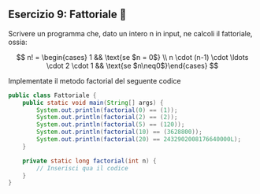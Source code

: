 ## Esercizio 9: Fattoriale 🛵

Scrivere un programma che, dato un intero n in input, ne calcoli il fattoriale, ossia:

$$
n! = \begin{cases} 1 && \text{se $n = 0$} \\ n \cdot (n-1) \cdot \ldots \cdot 2 \cdot 1 && \text{se $n\neq0$}\end{cases}
$$

Implementate il metodo factorial del seguente codice

```java
public class Fattoriale {
    public static void main(String[] args) {
        System.out.println(factorial(0) == (1));
        System.out.println(factorial(2) == (2));
        System.out.println(factorial(5) == (120));
        System.out.println(factorial(10) == (3628800));
        System.out.println(factorial(20) == 2432902008176640000L);
    }

    private static long factorial(int n) {
        // Inserisci qua il codice
    }
}
```
